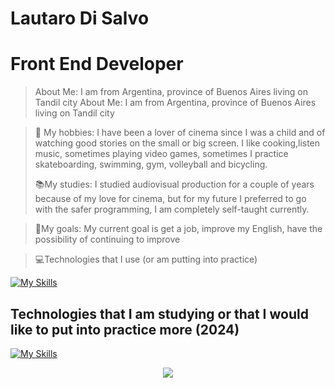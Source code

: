 
# Lautaro Di Salvo

# Front End Developer


> About Me: I am from Argentina, province of Buenos Aires living on Tandil city
> About Me: I am from Argentina, province of Buenos Aires living on Tandil city

>🤙 My hobbies: I have been a lover of cinema since I was a child and of watching good stories on the small or big screen. I like cooking,listen music, sometimes playing video games, sometimes I practice skateboarding, swimming, gym, volleyball and bicycling.
>
> 📚My studies: I studied audiovisual production for a couple of years because of my love for cinema, but for my future I preferred to go with the safer programming, I am completely self-taught currently.

> 🙌My goals: My current goal is get a job, improve my English, have the possibility of continuing to improve

> 💻Technologies that I use (or am putting into practice)

[![My Skills](https://skillicons.dev/icons?i=html,css,js,tailwind,typescript,react,figma,vite,premiere,npm,yarn,notion,powershell,bash,scss,vscode,git,netlify,linkedin,firebase,discord,codepen)](https://skillicons.dev)

## Technologies that I am studying or that I would like to put into practice more (2024)
[![My Skills](https://skillicons.dev/icons?i=java,mysql,redux,astro)](https://skillicons.dev)


<div align="center">
    <a href="www.linkedin.com/in/ldsfrontend"></a>
    <img align="center" src="https://img.shields.io/badge/linkedin-%230077B5.svg?style=for-the-badge&logo=linkedin&logoColor=white" />
</div>



